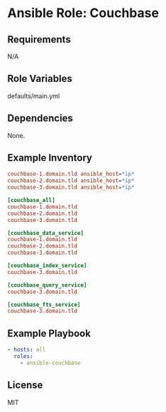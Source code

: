 # Ansible Role: Couchbase

## Requirements

N/A

## Role Variables

defaults/main.yml

## Dependencies

None.

## Example Inventory

```ini
couchbase-1.domain.tld ansible_host=*ip*
couchbase-2.domain.tld ansible_host=*ip*
couchbase-3.domain.tld ansible_host=*ip*

[couchbase_all]
couchbase-1.domain.tld
couchbase-2.domain.tld
couchbase-3.domain.tld

[couchbase_data_service]
couchbase-1.domain.tld
couchbase-2.domain.tld
couchbase-3.domain.tld

[couchbase_index_service]
couchbase-3.domain.tld

[couchbase_query_service]
couchbase-3.domain.tld

[couchbase_fts_service]
couchbase-3.domain.tld
```

## Example Playbook

```yaml
- hosts: all
  roles:
    - ansible-couchbase
```

## License

MIT
